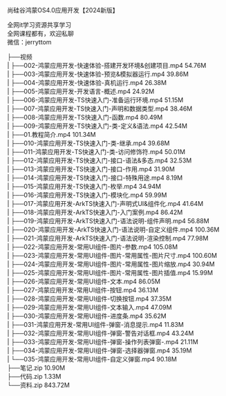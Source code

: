尚硅谷鸿蒙OS4.0应用开发【2024新版】

全网it学习资源共享学习<br>全网课程都有，欢迎私聊<br>微信：jerryttom<br>

├──视频<br> | ├──002-鸿蒙应用开发-快速体验-搭建开发环境&amp;创建项目.mp4 54.76M<br> | ├──003-鸿蒙应用开发-快速体验-预览&amp;模拟器运行.mp4 39.86M<br> | ├──004-鸿蒙应用开发-快速体验-真机运行.mp4 26.38M<br> | ├──005-鸿蒙应用开发-开发语言-概述.mp4 24.92M<br> | ├──006-鸿蒙应用开发-TS快速入门-准备运行环境.mp4 51.15M<br> | ├──007-鸿蒙应用开发-TS快速入门-声明和数据类型.mp4 38.46M<br> | ├──008-鸿蒙应用开发-TS快速入门-函数.mp4 80.49M<br> | ├──009-鸿蒙应用开发-TS快速入门-类-定义&amp;语法.mp4 42.54M<br> | ├──01.教程简介.mp4 101.34M<br> | ├──010-鸿蒙应用开发-TS快速入门-类-继承.mp4 39.68M<br> | ├──011-鸿蒙应用开发-TS快速入门-类-访问修饰符.mp4 50.01M<br> | ├──012-鸿蒙应用开发-TS快速入门-接口-语法&amp;多态.mp4 32.53M<br> | ├──013-鸿蒙应用开发-TS快速入门-接口-作用.mp4 31.90M<br> | ├──014-鸿蒙应用开发-TS快速入门-接口-特殊用途.mp4 8.19M<br> | ├──015-鸿蒙应用开发-TS快速入门-枚举.mp4 34.94M<br> | ├──016-鸿蒙应用开发-TS快速入门-模块化.mp4 59.99M<br> | ├──017-鸿蒙应用开发-ArkTS快速入门-声明式UI&amp;组件化.mp4 41.64M<br> | ├──018-鸿蒙应用开发-ArkTS快速入门-入门案例.mp4 86.42M<br> | ├──019-鸿蒙应用开发-ArkTS快速入门-语法说明-组件声明.mp4 56.88M<br> | ├──020-鸿蒙应用开发-ArkTS快速入门-语法说明-自定义组件.mp4 100.36M<br> | ├──021-鸿蒙应用开发-ArkTS快速入门-语法说明-渲染控制.mp4 77.98M<br> | ├──022-鸿蒙应用开发-常用UI组件-图片-参数.mp4 105.08M<br> | ├──023-鸿蒙应用开发-常用UI组件-图片-常用属性-图片尺寸.mp4 100.60M<br> | ├──024-鸿蒙应用开发-常用UI组件-图片-常用属性-图片缩放.mp4 30.94M<br> | ├──025-鸿蒙应用开发-常用UI组件-图片-常用属性-图片插值.mp4 15.99M<br> | ├──026-鸿蒙应用开发-常用UI组件-文本.mp4 86.05M<br> | ├──027-鸿蒙应用开发-常用UI组件-按钮.mp4 36.13M<br> | ├──028-鸿蒙应用开发-常用UI组件-切换按钮.mp4 37.35M<br> | ├──029-鸿蒙应用开发-常用UI组件-文本输入.mp4 47.09M<br> | ├──030-鸿蒙应用开发-常用UI组件-进度条.mp4 35.62M<br> | ├──031-鸿蒙应用开发-常用UI组件-弹窗-消息提示.mp4 11.83M<br> | ├──032-鸿蒙应用开发-常用UI组件-弹窗-警告对话框.mp4 43.24M<br> | ├──033-鸿蒙应用开发-常用UI组件-弹窗-操作列表弹窗-.mp4 21.11M<br> | ├──034-鸿蒙应用开发-常用UI组件-弹窗-选择器弹窗.mp4 35.19M<br> | └──035-鸿蒙应用开发-常用UI组件-自定义弹窗.mp4 90.18M<br> ├──笔记.zip 10.90M<br> ├──代码.zip 1.33M<br> └──资料.zip 843.72M